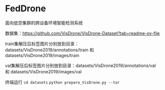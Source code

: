 # FedDrone
面向低空集群的跨设备环境智能检测系统

数据集：https://github.com/VisDrone/VisDrone-Dataset?tab=readme-ov-file

train集解压后标签图片分别放到目录：datasets/VisDrone2019/annotations/train 和  datasets/VisDrone2019/images/train

val集解压后标签图片分别放到目录：datasets/VisDrone2019/annotations/val 和  datasets/VisDrone2019/images/val

终端运行 
`cd datasets`
`python prepare_VisDrone.py --tar`       

